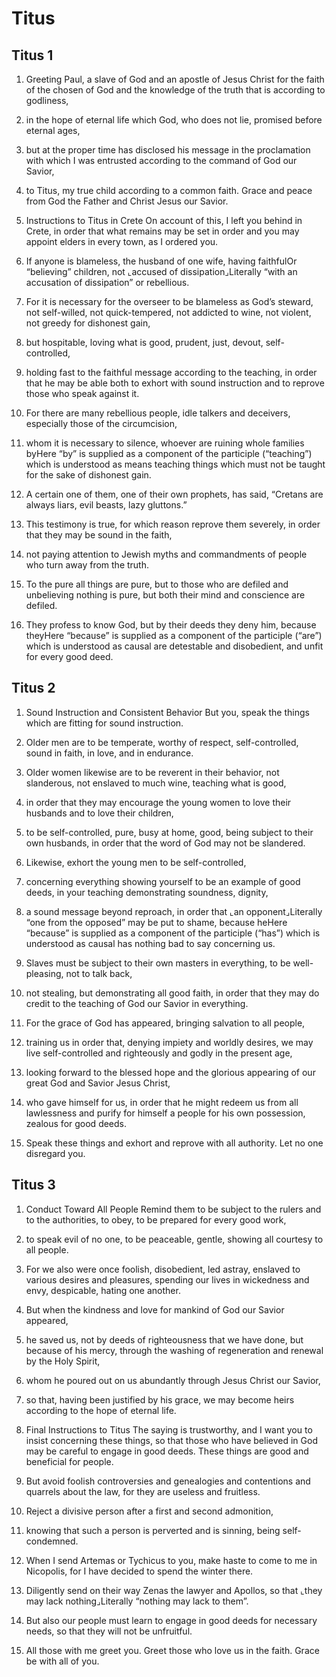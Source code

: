 # Titus

## Titus 1

1.  Greeting Paul, a slave of God and an apostle of Jesus Christ for the faith of the chosen of God and the knowledge of the truth that is according to godliness,

2. in the hope of eternal life which God, who does not lie, promised before eternal ages,

3. but at the proper time has disclosed his message in the proclamation with which I was entrusted according to the command of God our Savior,

4. to Titus, my true child according to a common faith. Grace and peace from God the Father and Christ Jesus our Savior.  

5.  Instructions to Titus in Crete On account of this, I left you behind in Crete, in order that what remains may be set in order and you may appoint elders in every town, as I ordered you.

6. If anyone is blameless, the husband of one wife, having faithfulOr “believing” children, not ⌞accused of dissipation⌟Literally “with an accusation of dissipation” or rebellious.

7. For it is necessary for the overseer to be blameless as God’s steward, not self-willed, not quick-tempered, not addicted to wine, not violent, not greedy for dishonest gain,

8. but hospitable, loving what is good, prudent, just, devout, self-controlled,

9. holding fast to the faithful message according to the teaching, in order that he may be able both to exhort with sound instruction and to reprove those who speak against it. 

10. For there are many rebellious people, idle talkers and deceivers, especially those of the circumcision,

11. whom it is necessary to silence, whoever are ruining whole families byHere “by” is supplied as a component of the participle (“teaching”) which is understood as means teaching things which must not be taught for the sake of dishonest gain.

12. A certain one of them, one of their own prophets, has said, “Cretans are always liars, evil beasts, lazy gluttons.”

13. This testimony is true, for which reason reprove them severely, in order that they may be sound in the faith,

14. not paying attention to Jewish myths and commandments of people who turn away from the truth.

15. To the pure all things are pure, but to those who are defiled and unbelieving nothing is pure, but both their mind and conscience are defiled.

16. They profess to know God, but by their deeds they deny him, because theyHere “because” is supplied as a component of the participle (“are”) which is understood as causal are detestable and disobedient, and unfit for every good deed.   

## Titus 2

1.  Sound Instruction and Consistent Behavior But you, speak the things which are fitting for sound instruction.

2. Older men are to be temperate, worthy of respect, self-controlled, sound in faith, in love, and in endurance.

3. Older women likewise are to be reverent in their behavior, not slanderous, not enslaved to much wine, teaching what is good,

4. in order that they may encourage the young women to love their husbands and to love their children,

5. to be self-controlled, pure, busy at home, good, being subject to their own husbands, in order that the word of God may not be slandered.

6. Likewise, exhort the young men to be self-controlled,

7. concerning everything showing yourself to be an example of good deeds, in your teaching demonstrating soundness, dignity,

8. a sound message beyond reproach, in order that ⌞an opponent⌟Literally “one from the opposed” may be put to shame, because heHere “because” is supplied as a component of the participle (“has”) which is understood as causal has nothing bad to say concerning us. 

9. Slaves must be subject to their own masters in everything, to be well-pleasing, not to talk back,

10. not stealing, but demonstrating all good faith, in order that they may do credit to the teaching of God our Savior in everything.

11. For the grace of God has appeared, bringing salvation to all people,

12. training us in order that, denying impiety and worldly desires, we may live self-controlled and righteously and godly in the present age,

13. looking forward to the blessed hope and the glorious appearing of our great God and Savior Jesus Christ,

14. who gave himself for us, in order that he might redeem us from all lawlessness and purify for himself a people for his own possession, zealous for good deeds.

15. Speak these things and exhort and reprove with all authority. Let no one disregard you.   

## Titus 3

1.  Conduct Toward All People Remind them to be subject to the rulers and to the authorities, to obey, to be prepared for every good work,

2. to speak evil of no one, to be peaceable, gentle, showing all courtesy to all people.

3. For we also were once foolish, disobedient, led astray, enslaved to various desires and pleasures, spending our lives in wickedness and envy, despicable, hating one another.

4. But when the kindness and love for mankind of God our Savior appeared,

5. he saved us, not by deeds of righteousness that we have done, but because of his mercy, through the washing of regeneration and renewal by the Holy Spirit,

6. whom he poured out on us abundantly through Jesus Christ our Savior,

7. so that, having been justified by his grace, we may become heirs according to the hope of eternal life.  

8.  Final Instructions to Titus The saying is trustworthy, and I want you to insist concerning these things, so that those who have believed in God may be careful to engage in good deeds. These things are good and beneficial for people.

9. But avoid foolish controversies and genealogies and contentions and quarrels about the law, for they are useless and fruitless.

10. Reject a divisive person after a first and second admonition,

11. knowing that such a person is perverted and is sinning, being self-condemned. 

12. When I send Artemas or Tychicus to you, make haste to come to me in Nicopolis, for I have decided to spend the winter there.

13. Diligently send on their way Zenas the lawyer and Apollos, so that ⌞they may lack nothing⌟Literally “nothing may lack to them”.

14. But also our people must learn to engage in good deeds for necessary needs, so that they will not be unfruitful.

15. All those with me greet you. Greet those who love us in the faith. Grace be with all of you.    